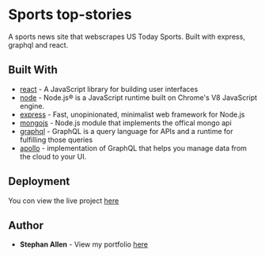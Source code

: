 # Sports top-stories

A sports news site that webscrapes US Today Sports. Built with express, graphql and react.

## Built With

* [react](https://reactjs.org/) - A JavaScript library for building user interfaces
* [node](https://nodejs.org/en/) - Node.js® is a JavaScript runtime built on Chrome's V8 JavaScript engine.
* [express](https://expressjs.com/) - Fast, unopinionated, minimalist web framework for Node.js
* [mongojs](https://github.com/mafintosh/mongojs) - Node.js module that implements the offical mongo api 
* [graphql](https://graphql.org/) - GraphQL is a query language for APIs and a runtime for fulfilling those queries 
* [apollo](https://www.apollographql.com/) - implementation of GraphQL that helps you manage data from the cloud to your UI.

## Deployment

You con view the live project [here](http://www.stephanallen.com/)

## Author

* **Stephan Allen** - View my portfolio  [here](http://www.stephanallen.com/)
